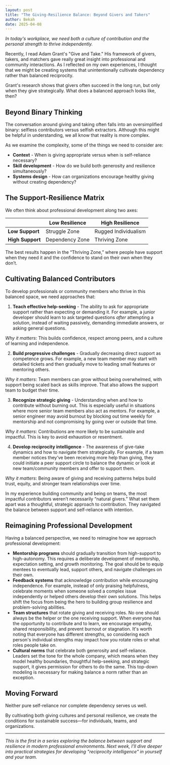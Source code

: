 ```yaml
---
layout: post
title: "The Giving-Resilience Balance: Beyond Givers and Takers"
author: Bekah
date: 2025-04-08
---
```


*In today's workplace, we need both a culture of contribution and the personal strength to thrive independently.*

Recently, I read Adam Grant's "Give and Take." His framework of givers, takers, and matchers gave really great insight into professional and community interactions. As I reflected on my own experiences, I thought that we might be creating systems that unintentionally cultivate dependency rather than balanced reciprocity.

Grant's research shows that givers often succeed in the long run, but only when they give strategically. What does a balanced approach looks like, then?

## Beyond Binary Thinking

The conversation around giving and taking often falls into an oversimplified binary: selfless contributors versus selfish extractors. Although this might be helpful in understanding, we all know that reality is more complex.

As we examine the complexity, some of the things we need to consider are: 

- **Context** - When is giving appropriate versus when is self-reliance necessary?
- **Skill development** - How do we build both generosity and resilience simultaneously?
- **Systems design** - How can organizations encourage healthy giving without creating dependency?

## The Support-Resilience Matrix

We often think about professional development along two axes:

| | Low Resilience | High Resilience |
|---|---|---|
| **Low Support** | Struggle Zone | Rugged Individualism |
| **High Support** | Dependency Zone | Thriving Zone |

The best results happen in the “Thriving Zone,” where people have support when they need it and the confidence to stand on their own when they don’t.

## Cultivating Balanced Contributors

To develop professionals or community members who thrive in this balanced space, we need approaches that:

1. **Teach effective help-seeking** - The ability to ask for appropriate support rather than expecting or demanding it. For example, a junior developer should learn to ask targeted questions *after* attempting a solution, instead of waiting passively, demanding immediate answers, or asking general questions.

*Why it matters*: This builds confidence, respect among peers, and a culture of learning and independence.
   
2. **Build progressive challenges** - Gradually decreasing direct support as competence grows. For example, a new team member may start with detailed tickets and then gradually move to leading small features or mentoring others.

*Why it matters*: Team members can grow without being overwhelmed, with support being scaled back as skills improve. That also allows the support team to budget their time.
   
3. **Recognize strategic giving** - Understanding when and how to contribute without burning out. This is especially useful in situations where more senior team members also act as mentors. For example, a senior engineer may avoid burnout by blocking out time weekly for mentorship and not compromising by going over or outside that time.

*Why it matters*: Contributions are more likely to be sustainable and impactful. This is key to avoid exhaustion or resentment.
   
4. **Develop reciprocity intelligence** - The awareness of give-take dynamics and how to navigate them strategically.  For example, if a team member notices they’ve been receiving more help than giving, they could initiate a peer support circle to balance the dynamic or look at new team/community members and offer to support them. 

*Why it matters*: Being aware of giving and receiving patterns helps build trust, equity, and stronger team relationships over time.

In my experience building community and being on teams, the most impactful contributors weren’t necessarily “natural givers.” What set them apart was a thoughtful, strategic approach to contribution. They navigated the balance between support and self-reliance with intention.

## Reimagining Professional Development

Having a balanced perspective, we need to reimagine how we approach professional development:

- **Mentorship programs** should gradually transition from high-support to high-autonomy. This requires a deliberate development of mentorship, expectation setting, and growth monitoring. The goal should be to equip mentees to eventually lead, support others, and navigate challenges on their own.
- **Feedback systems** that acknowledge contribution while encouraging independence. For example, instead of only praising helpfulness, celebrate moments when someone solved a complex issue independently or helped others develop their own solutions. This helps shift the focus from being the hero to building group resilience and problem-solving abilities.
- **Team structures** that rotate giving and receiving roles. No one should always be the helper or the one receiving support. When everyone has the opportunity to contribute and to learn, we encourage empathy, shared responsibility, and prevent burnout or stagnation. It's worth noting that everyone has different strengths, so considering each person's individual strengths may impact how you rotate roles or what roles people take on. 
- **Cultural norms** that celebrate both generosity and self-reliance. Leaders set the tone for the whole company, which means when they model healthy boundaries, thoughtful help-seeking, and strategic support, it gives permission for others to do the same. This top-down modeling is necessary for making balance a norm rather than an exception.

## Moving Forward

Neither pure self-reliance nor complete dependency serves us well.

By cultivating both giving cultures and personal resilience, we create the conditions for sustainable success—for individuals, teams, and organizations.

---

*This is the first in a series exploring the balance between support and resilience in modern professional environments. Next week, I'll dive deeper into practical strategies for developing "reciprocity intelligence" in yourself and your team.*